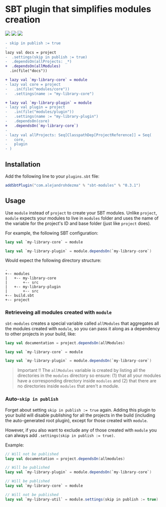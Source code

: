 # SBT plugin that simplifies modules creation

[![][github-action-badge]][github-action] [![][maven-badge]][maven] [![][steward-badge]][steward] 

```diff
- skip in publish := true
- 
lazy val docs = project
-  .settings(skip in publish := true)
-  .dependsOn(allProjects: _*)
+  .dependsOn(allModules)
  .in(file("docs"))

+ lazy val `my-library-core` = module
- lazy val core = project
-   .in(file("modules/core"))
-   .settings(name := "my-library-core")

+ lazy val `my-library-plugin` = module 
- lazy val plugin = project
-   .in(file("modules/plugin"))
-   .settings(name := "my-library-plugin")
-   .dependsOn(core)
+   .dependsOn(`my-library-core`)
-
- lazy val allProjects: Seq[ClasspathDep[ProjectReference]] = Seq(
-   core,
-   plugin
- )
```

## Installation

Add the following line to your `plugins.sbt` file:

```sbt
addSbtPlugin("com.alejandrohdezma" % "sbt-modules" % "0.3.1")
```

## Usage

Use `module` instead of `project` to create your SBT modules. Unlike `project`, `module` expects your modules to live in `modules` folder and uses the name of the variable for the project's ID and base folder (just like `project` does).

For example, the following SBT configuration:

```sbt
lazy val `my-library-core` = module

lazy val `my-library-plugin` = module.dependsOn(`my-library-core`) 
```

Would expect the following directory structure:

```
.
+-- modules
|   +-- my-library-core
|       +-- src
|   +-- my-library-plugin
|       +-- src
+-- build.sbt
+-- project
```

### Retrieveing all modules created with `module`

`sbt-modules` creates a special variable called `allModules` that aggregates all the modules created with `module`, so you can pass it along as a dependency to other projects in your build, like:

```sbt
lazy val documentation = project.dependsOn(allModules)

lazy val `my-library-core` = module

lazy val `my-library-plugin` = module.dependsOn(`my-library-core`)
```

> Important ‼️ The `allModules` variable is created by listing all the directories in the `modules` directory so ensure: (1) that all your modules have a corresponding directory inside `modules` and (2) that there are no directories inside `modules` that aren't a module.

### Auto-`skip in publish`

Forget about setting `skip in publish := true` again. Adding this plugin to your build will disable publishing for all the projects in the build (including the auto-generated root plugin), except for those created with `module`.

However, if you also want to exclude any of those created with `module` you can always add `.settings(skip in publish := true)`.

Example:

```sbt
// Will not be published
lazy val documentation = project.dependsOn(allmodules)

// Will be published
lazy val `my-library-plugin` = module.dependsOn(`my-library-core`)

// Will be published
lazy val `my-library-core` = module

// Will not be published
lazy val `my-library-util` = module.settings(skip in publish := true)
```

[github-action]: https://github.com/alejandrohdezma/sbt-modules/actions
[github-action-badge]: https://img.shields.io/endpoint.svg?url=https%3A%2F%2Factions-badge.atrox.dev%2Falejandrohdezma%2Fsbt-modules%2Fbadge%3Fref%3Dmaster&style=flat

[maven]: https://search.maven.org/search?q=g:%20com.alejandrohdezma%20AND%20a:sbt-modules
[maven-badge]: https://maven-badges.herokuapp.com/maven-central/com.alejandrohdezma/sbt-modules/badge.svg?kill_cache=1

[steward]: https://scala-steward.org
[steward-badge]: https://img.shields.io/badge/Scala_Steward-helping-brightgreen.svg?style=flat&logo=data:image/png;base64,iVBORw0KGgoAAAANSUhEUgAAAA4AAAAQCAMAAAARSr4IAAAAVFBMVEUAAACHjojlOy5NWlrKzcYRKjGFjIbp293YycuLa3pYY2LSqql4f3pCUFTgSjNodYRmcXUsPD/NTTbjRS+2jomhgnzNc223cGvZS0HaSD0XLjbaSjElhIr+AAAAAXRSTlMAQObYZgAAAHlJREFUCNdNyosOwyAIhWHAQS1Vt7a77/3fcxxdmv0xwmckutAR1nkm4ggbyEcg/wWmlGLDAA3oL50xi6fk5ffZ3E2E3QfZDCcCN2YtbEWZt+Drc6u6rlqv7Uk0LdKqqr5rk2UCRXOk0vmQKGfc94nOJyQjouF9H/wCc9gECEYfONoAAAAASUVORK5CYII=
